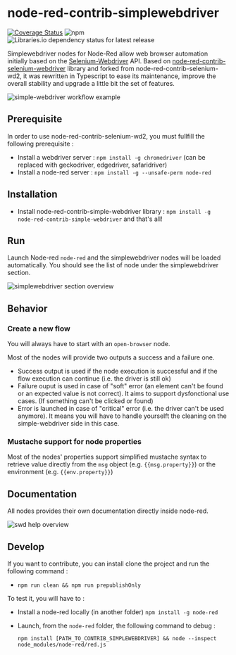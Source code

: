 # node-red-contrib-simplewebdriver
[![Coverage Status](https://coveralls.io/repos/github/simonradier/node-red-contrib-simplewebdriver/badge.svg)](https://coveralls.io/github/simonradier/node-red-contrib-simplewebdriver)
![npm](https://img.shields.io/npm/dw/node-red-contrib-simple-webdriver)
![Libraries.io dependency status for latest release](https://img.shields.io/librariesio/release/npm/node-red-contrib-simple-webdriver)

Simplewebdriver nodes for Node-Red allow web browser automation initially based on the [Selenium-Webdriver](https://www.selenium.dev/documentation/) API. Based on [node-red-contrib-selenium-webdriver](https://flows.nodered.org/node/node-red-contrib-selenium-webdriver) library and forked from node-red-contrib-selenium-wd2, it was rewritten in Typescript to ease its maintenance, improve the overall stability and upgrade a little bit the set of features.

![simple-webdriver workflow example](https://raw.githubusercontent.com/simonradier/node-red-contrib-simple-webdriver/master/doc/img/workflow.png 'simple-webdriver workflow example')

## Prerequisite

In order to use node-red-contrib-selenium-wd2, you must fullfill the following prerequisite :

- Install a webdriver server : `npm install -g chromedriver` (can be replaced with geckodriver, edgedriver, safaridriver)
- Install a node-red server : `npm install -g --unsafe-perm node-red`

## Installation

- Install node-red-contrib-simple-webdriver library : `npm install -g node-red-contrib-simple-webdriver` and that's all!

## Run

Launch Node-red `node-red` and the simplewebdriver nodes will be loaded automatically. You should see the list of node under the simplewebdriver section.

![simplewebdriver section overview](https://raw.githubusercontent.com/simonradier/node-red-contrib-simple-webdriver/master/doc/img/swd.png 'simplewebdriver section')
## Behavior
### Create a new flow

You will always have to start with an `open-browser` node.

Most of the nodes will provide two outputs a success and a failure one.

- Success output is used if the node execution is successful and if the flow execution can continue (i.e. the driver is still ok)
- Failure ouput is used in case of "soft" error (an element can't be found or an expected value is not correct). It aims to support dysfonctional use cases. (If something can't be clicked or found)
- Error is launched in case of "critical" error (i.e. the driver can't be used anymore). It means you will have to handle yourselft the cleaning on the simple-webdriver side in this case.

### Mustache support for node properties
Most of the nodes' properties support simplified mustache syntax to retrieve value directly from the `msg` object (e.g. `{{msg.property}}`) or the environment (e.g. `{{env.property}}`)

## Documentation

All nodes provides their own documentation directly inside node-red.

![swd help overview](https://raw.githubusercontent.com/simonradier/node-red-contrib-simple-webdriver/master/doc/img/node-help.png 'simple-webdriver help')


## Develop

If you want to contribute, you can install clone the project and run the following command :

- `npm run clean && npm run prepublishOnly`

To test it, you will have to :

- Install a node-red locally (in another folder) `npm install -g node-red`
- Launch, from the `node-red` folder, the following command to debug :

  `npm install [PATH_TO_CONTRIB_SIMPLEWEBDRIVER] && node --inspect node_modules/node-red/red.js`

